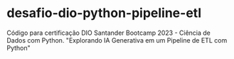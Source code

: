 # desafio-dio-python-pipeline-etl
Código para certificação DIO Santander Bootcamp 2023 - Ciência de Dados com Python.  "Explorando IA Generativa em um Pipeline de ETL com Python"
